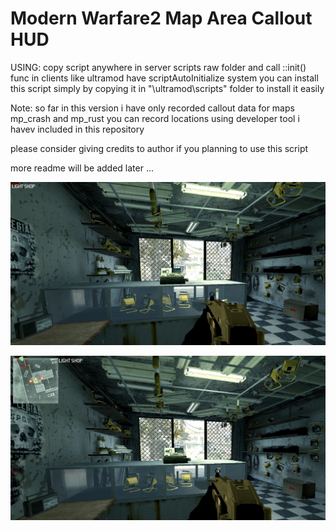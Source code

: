 # Modern Warfare2 Map Area Callout HUD 



USING: copy script anywhere in server scripts raw folder and call ::init() func
 in clients like ultramod have scriptAutoInitialize system you can install this script
  simply by copying it in "\ultramod\scripts" folder to install it easily

Note: so far in this version i have only recorded callout data for maps mp_crash and mp_rust
     you can record locations using developer tool i havev included in this repository
   
   
please consider giving credits to author if you planning to use this script


more readme will be added later ...


![code](https://raw.githubusercontent.com/hosseinpourziyaie/MW2_SCRIPTS/master/MapCalloutsHUD/showoff_1.jpg)


![code](https://raw.githubusercontent.com/hosseinpourziyaie/MW2_SCRIPTS/master/MapCalloutsHUD/showoff_2.jpg)
